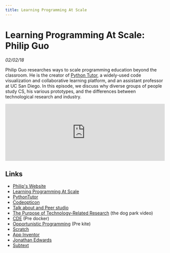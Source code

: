 ```yaml
---
title: Learning Programming At Scale
---
```


# Learning Programming At Scale: Philip Guo

_02/02/18_

Philip Guo researches ways to scale programming education beyond the classroom. He is the creator of [Python Tutor](http://pythontutor.com/), a widely-used code visualization and collaborative learning platform, and an assistant professor at UC San Diego. In this episode, we discuss why diverse groups of people study CS, his various prototypes, and the differences between technological research and industry.

<iframe src="https://omny.fm/shows/future-of-coding/22-teaching-programming-at-scale-philip-guo/embed?style=artwork" width="100%" height="180" frameborder="0"></iframe>

## Links

* [Philip's Website](http://pgbovine.net/)
* [Learning Programming At Scale](https://cacm.acm.org/blogs/blog-cacm/219967-learning-programming-at-scale/fulltext)
* [PythonTutor](http://pythontutor.com/)
* [Codeopticon](http://www.pgbovine.net/publications/Codeopticon-one-to-many-tutoring-interface_UIST-2015.pdf)
* [Talk about and Peer studio](http://d.ucsd.edu/peer/)
* [The Purpose of Technology-Related Research](http://pgbovine.net/PG-Vlog-40-technology-research.htm) (the dog park video)
* [CDE](http://pgbovine.net/cde.html) (Pre docker)
* [Opportunistic Programming](http://hci.stanford.edu/research/opportunistic/) (Pre kite)
* [Scratch](https://scratch.mit.edu)
* [App Inventor](http://appinventor.mit.edu/explore/)
* [Jonathan Edwards](http://alarmingdevelopment.org/)
* [Subtext](http://www.subtext-lang.org/)


<script repoPath="stevekrouse/futureofcoding.org" type="text/javascript" src="/unbreakable-links/index.js"></script>
<script>
(function(i,s,o,g,r,a,m){i['GoogleAnalyticsObject']=r;i[r]=i[r]||function(){
(i[r].q=i[r].q||[]).push(arguments)},i[r].l=1*new Date();a=s.createElement(o),
m=s.getElementsByTagName(o)[0];a.async=1;a.src=g;m.parentNode.insertBefore(a,m)
})(window,document,'script','https://www.google-analytics.com/analytics.js','ga');
ga('create', 'UA-103157758-1', 'auto');
ga('send', 'pageview');
</script>
